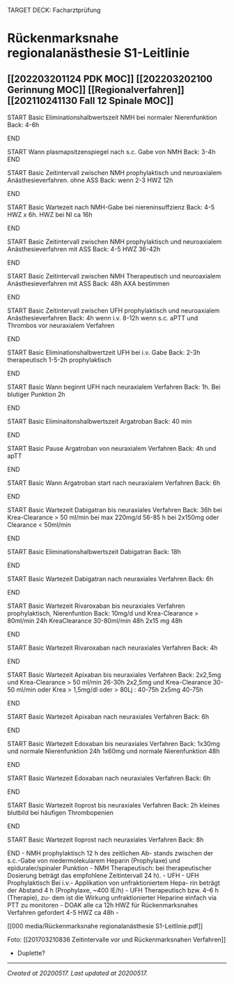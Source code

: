 TARGET DECK: Facharztprüfung

# Rückenmarksnahe regionalanästhesie S1-Leitlinie
 [[202203201124 PDK MOC]] [[202203202100 Gerinnung MOC]] [[Regionalverfahren]] 
 [[202110241130 Fall 12 Spinale MOC]]
---


START
Basic
Eliminationshalbwertszeit NMH bei normaler Nierenfunktion
Back:
4-6h
<!--ID: 1647293645216-->
END

START
Wann plasmapsitzenspiegel nach s.c. Gabe von NMH
Back:
3-4h
END

START
Basic
Zeitintervall zwischen NMH prophylaktisch und neuroaxialem Anästhesieverfahren. ohne ASS
Back: 
wenn
2-3 HWZ 12h
<!--ID: 1647293645235-->
END

START
Basic
Wartezeit nach NMH-Gabe bei niereninsuffzienz
Back:
4-5 HWZ x 6h.
HWZ bei NI ca 16h
<!--ID: 1647293645618-->
END

START
Basic
Zeitintervall zwischen NMH prophylaktisch und neuroaxialem Anästhesieverfahren mit ASS
Back:
4-5 HWZ
36-42h
<!--ID: 1647293645659-->
END

START
Basic
Zeitintervall zwischen NMH Therapeutisch und neuroaxialem Anästhesieverfahren mit ASS
Back:
48h
AXA bestimmen
<!--ID: 1647293645694-->
END

START
Basic
Zeitintervall zwischen UFH prophylaktisch und neuroaxialem Anästhesieverfahren
Back:
4h wenn i.v.
8-12h wenn s.c.
aPTT und Thrombos vor neuraxialem Verfahren
<!--ID: 1647293819800-->
END

START
Basic
Eliminationshalbwertzeit UFH bei i.v. Gabe
Back:
2-3h therapeutisch
1-5-2h prophylaktisch
<!--ID: 1647293819814-->
END

START
Basic
Wann beginnt UFH nach neuraxialem Verfahren
Back:
1h. Bei blutiger Punktion 2h
<!--ID: 1647295003082-->
END

START
Basic
Eliminaitonshalbwertszeit Argatroban
Back: 
40 min
<!--ID: 1647295003100-->
END

START
Basic
Pause Argatroban von neuraxialem Verfahren
Back:
4h und apTT
<!--ID: 1647295003110-->
END

START
Basic
Wann Argatroban start nach neuraxialem Verfahren
Back:
6h
<!--ID: 1647295003121-->
END

START
Basic
Wartezeit Dabigatran bis neuraxiales Verfahren
Back:
36h bei Krea-Clearance > 50 ml/min bei max 220mg/d
56-85 h bei 2x150mg oder Clearance < 50ml/min
<!--ID: 1647864020993-->
END

START
Basic
Eliminationshalbwertszeit Dabigatran
Back:
18h
<!--ID: 1647295003132-->
END

START
Basic
Wartezeit Dabigatran nach neuraxiales Verfahren
Back:
6h
<!--ID: 1647295003154-->
END

START
Basic
Wartezeit Rivaroxaban bis neuraxiales Verfahren
prophylaktisch, 
Nierenfuntion
Back:
10mg/d und Krea-Clearance > 80ml/min 24h
KreaClearance 30-80ml/min 48h
2x15 mg 48h
<!--ID: 1647295003167-->
END

START
Basic
Wartezeit Rivaroxaban nach neuraxiales Verfahren
Back:
4h
<!--ID: 1647295003187-->
END

START
Basic
Wartezeit Apixaban bis neuraxiales Verfahren
Back:
2x2,5mg und Krea-Clearance > 50 ml/min 26-30h
2x2,5mg und Krea-Clearance 30-50 ml/min oder Krea > 1,5mg/dl oder > 80Lj : 40-75h
2x5mg 40-75h
<!--ID: 1647295003203-->
END

START
Basic
Wartezeit Apixaban nach neuraxiales Verfahren
Back:
6h
<!--ID: 1647295003217-->
END

START
Basic
Wartezeit Edoxaban bis neuraxiales Verfahren
Back:
1x30mg und normale Nierenfunktion 24h
1x60mg und normale Nierenfunktion 48h
<!--ID: 1647295003232-->
END

START
Basic
Wartezeit Edoxaban nach neuraxiales Verfahren
Back:
6h
<!--ID: 1647295003245-->
END

START
Basic
Wartezeit Iloprost bis neuraxiales Verfahren
Back:
2h
kleines blutbild bei häufigen Thrombopenien
<!--ID: 1647295003259-->
END

START
Basic
Wartezeit Iloprost nach neuraxiales Verfahren
Back:
8h
<!--ID: 1647295003275-->
END
		- NMH prophylaktisch 12 h des zeitlichen Ab- stands zwischen der s.c.-Gabe von niedermolekularem Heparin (Prophylaxe) und epiduraler/spinaler Punktion 
		- NMH Therapeutisch: bei therapeutischer Dosierung beträgt das empfohlene Zeitintervall 24 h). 
	- UFH
		- UFH Prophylaktisch Bei i.v.- Applikation von unfraktioniertem Hepa- rin beträgt der Abstand 4 h (Prophylaxe, ~400 IE/h) 
		- UFH Therapeutisch bzw. 4–6 h (Therapie), zu- dem ist die Wirkung unfraktionierter Heparine einfach via PTT zu monitoren
	- DOAK alle ca 12h HWZ für Rückenmarksnahes Verfahren gefordert 4-5 HWZ ca 48h
	- 





[[000 media/Rückenmarksnahe regionalanästhesie S1-Leitlinie.pdf]]

Foto: [[201703210836 Zeitintervalle vor und Rückenmarksnahen Verfahren]]




- Duplette?

---

_Created at 20200517._
_Last updated at 20200517._



